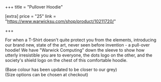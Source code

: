 +++
title = "Pullover Hoodie"

[extra]
price = "25"
link = "https://www.warwicksu.com/shop/product/10211720/"

+++

For when a T-Shirt doesn't quite protect you from the elements, introducing our brand new, state of the art, never seen before invention - a pull-over hoodie! We have "Warwick Computing" down the sleeve to show how utterly irresistible you are to everyone, the dots logo on the other, and the society's shield logo on the chest of this comfortable hoodie.

(Base colour has been updated to be closer to our grey)  
(Size options can be chosen at checkout)
